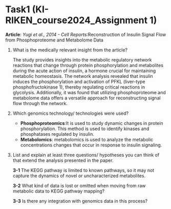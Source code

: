 # Task1  (KI-RIKEN_course2024_Assignment 1)

**Article**: *Yugi et al., 2014 - Cell Reports*:Reconstruction of Insulin Signal Flow from Phosphoproteome and Metabolome Data

1. What is the medically relevant insight from the article?

   The study provides insights into the metabolic regulatory network reactions that change through protein phosphorylation and metabolites during the acute action of insulin, a hormone crucial for maintaining metabolic homeostasis. The network analysis revealed that insulin induces the phosphorylation and activation of PFKL (liver-type phosphofructokinase 1), thereby regulating critical reactions in glycolysis. Additionally, it was found that utilizing phosphoproteome and metabolome data offers a versatile approach for reconstructing signal flow through the network.

2. Which genomics technology/ technologies were used?

   - **Phosphoproteomics**:It is used to study dynamic changes in protein phosphorylation. This method is used to identify kinases and phosphatases regulated by insulin.
   - **Metabolomics**: metabolomics is used to analyze the metabolic concentrations changes that occur in response to insulin signaling. 

3. List and explain at least three questions/ hypotheses you can think of that extend the analysis presented in the paper.

   **3-1** The KEGG pathway is limited to known pathways, so it may not capture the dynamics of novel or uncharacterized metabolites.

   **3-2** What kind of data is lost or omitted when moving from raw metabolic data to KEGG pathway mapping?

   **3-3** Is there any integration with genomics data in this process?



 